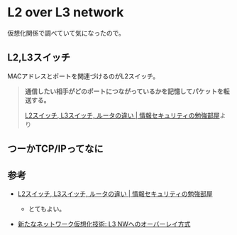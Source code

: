 # L2 over L3 network

仮想化関係で調べていて気になったので。


## L2,L3スイッチ
MACアドレスとポートを関連づけるのがL2スイッチ。
> **通信したい相手がどのポートにつながっているかを記憶してパケットを転送する。**
>
>[L2スイッチ, L3スイッチ, ルータの違い | 情報セキュリティの勉強部屋](http://sc.ipsecdh.net/entry/656)より


## つーかTCP/IPってなに


## 参考

 - [L2スイッチ, L3スイッチ, ルータの違い | 情報セキュリティの勉強部屋](http://sc.ipsecdh.net/entry/656)
    - とてもよい。

 - [新たなネットワーク仮想化技術: L3 NWへのオーバーレイ方式](https://research.sakura.ad.jp/wp-content/uploads/2012/08/20120615-interop-nvo3.pdf)




